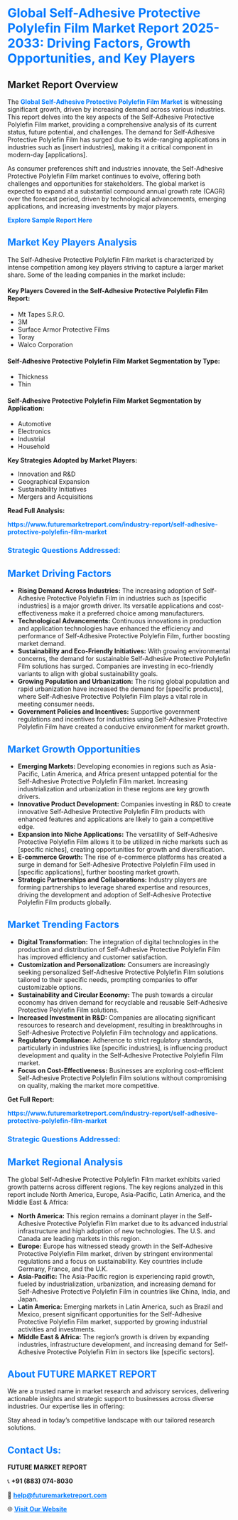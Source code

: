 <h1 style="color: #007BFF;">Global Self-Adhesive Protective Polylefin Film Market Report 2025-2033: Driving Factors, Growth Opportunities, and Key Players</h1>

<section id="overview">
<h2>Market Report Overview</h2>
<p>The <a href="https://www.futuremarketreport.com/industry-report/self-adhesive-protective-polylefin-film-market" style="color: #007BFF; text-decoration: none;"><strong>Global Self-Adhesive Protective Polylefin Film Market</strong></a> is witnessing significant growth, driven by increasing demand across various industries. This report delves into the key aspects of the Self-Adhesive Protective Polylefin Film market, providing a comprehensive analysis of its current status, future potential, and challenges. The demand for Self-Adhesive Protective Polylefin Film has surged due to its wide-ranging applications in industries such as [insert industries], making it a critical component in modern-day [applications].</p>
<p>As consumer preferences shift and industries innovate, the Self-Adhesive Protective Polylefin Film market continues to evolve, offering both challenges and opportunities for stakeholders. The global market is expected to expand at a substantial compound annual growth rate (CAGR) over the forecast period, driven by technological advancements, emerging applications, and increasing investments by major players.</p>
</section>

<section id="overview">
<p><a href="https://www.futuremarketreport.com/request-sample/reportId=31211" style="color: #007BFF; text-decoration: none;"><strong>Explore Sample Report Here</strong></a></p>
</section>

<section id="key-players">
<h2 style="color: #007BFF;">Market Key Players Analysis</h2>
<p>The Self-Adhesive Protective Polylefin Film market is characterized by intense competition among key players striving to capture a larger market share. Some of the leading companies in the market include:</p>
<h4>Key Players Covered in the Self-Adhesive Protective Polylefin Film Report:</h4>
<ul><li>Mt Tapes S.R.O.</li><li>3M</li><li>Surface Armor Protective Films</li><li>Toray</li><li>Walco Corporation</li></ul>
<h4>Self-Adhesive Protective Polylefin Film Market Segmentation by Type:</h4>
<ul><li>Thickness</li><li>Thin</li></ul>

<h4>Self-Adhesive Protective Polylefin Film Market Segmentation by Application:</h4>
<ul><li>Automotive</li><li>Electronics</li><li>Industrial</li><li>Household</li></ul>
<p><strong>Key Strategies Adopted by Market Players:</strong></p>
<ul>
<li>Innovation and R&D</li>
<li>Geographical Expansion</li>
<li>Sustainability Initiatives</li>
<li>Mergers and Acquisitions</li>
</ul>
</section>

<section>
<p><strong>Read Full Analysis: </strong></p><a href="https://www.futuremarketreport.com/industry-report/self-adhesive-protective-polylefin-film-market" style="color: #007BFF; text-decoration: none;"><strong>https://www.futuremarketreport.com/industry-report/self-adhesive-protective-polylefin-film-market</strong></a>
<h3 style="color: #007BFF;">Strategic Questions Addressed:</h3>
</section>

<section id="driving-factors">
<h2 style="color: #007BFF;">Market Driving Factors</h2>
<ul>
<li><strong>Rising Demand Across Industries:</strong> The increasing adoption of Self-Adhesive Protective Polylefin Film in industries such as [specific industries] is a major growth driver. Its versatile applications and cost-effectiveness make it a preferred choice among manufacturers.</li>
<li><strong>Technological Advancements:</strong> Continuous innovations in production and application technologies have enhanced the efficiency and performance of Self-Adhesive Protective Polylefin Film, further boosting market demand.</li>
<li><strong>Sustainability and Eco-Friendly Initiatives:</strong> With growing environmental concerns, the demand for sustainable Self-Adhesive Protective Polylefin Film solutions has surged. Companies are investing in eco-friendly variants to align with global sustainability goals.</li>
<li><strong>Growing Population and Urbanization:</strong> The rising global population and rapid urbanization have increased the demand for [specific products], where Self-Adhesive Protective Polylefin Film plays a vital role in meeting consumer needs.</li>
<li><strong>Government Policies and Incentives:</strong> Supportive government regulations and incentives for industries using Self-Adhesive Protective Polylefin Film have created a conducive environment for market growth.</li>
</ul>
</section>

<section id="growth-opportunities">
<h2 style="color: #007BFF;">Market Growth Opportunities</h2>
<ul>
<li><strong>Emerging Markets:</strong> Developing economies in regions such as Asia-Pacific, Latin America, and Africa present untapped potential for the Self-Adhesive Protective Polylefin Film market. Increasing industrialization and urbanization in these regions are key growth drivers.</li>
<li><strong>Innovative Product Development:</strong> Companies investing in R&D to create innovative Self-Adhesive Protective Polylefin Film products with enhanced features and applications are likely to gain a competitive edge.</li>
<li><strong>Expansion into Niche Applications:</strong> The versatility of Self-Adhesive Protective Polylefin Film allows it to be utilized in niche markets such as [specific niches], creating opportunities for growth and diversification.</li>
<li><strong>E-commerce Growth:</strong> The rise of e-commerce platforms has created a surge in demand for Self-Adhesive Protective Polylefin Film used in [specific applications], further boosting market growth.</li>
<li><strong>Strategic Partnerships and Collaborations:</strong> Industry players are forming partnerships to leverage shared expertise and resources, driving the development and adoption of Self-Adhesive Protective Polylefin Film products globally.</li>
</ul>
</section>

<section id="trending-factors">
<h2 style="color: #007BFF;">Market Trending Factors</h2>
<ul>
<li><strong>Digital Transformation:</strong> The integration of digital technologies in the production and distribution of Self-Adhesive Protective Polylefin Film has improved efficiency and customer satisfaction.</li>
<li><strong>Customization and Personalization:</strong> Consumers are increasingly seeking personalized Self-Adhesive Protective Polylefin Film solutions tailored to their specific needs, prompting companies to offer customizable options.</li>
<li><strong>Sustainability and Circular Economy:</strong> The push towards a circular economy has driven demand for recyclable and reusable Self-Adhesive Protective Polylefin Film solutions.</li>
<li><strong>Increased Investment in R&D:</strong> Companies are allocating significant resources to research and development, resulting in breakthroughs in Self-Adhesive Protective Polylefin Film technology and applications.</li>
<li><strong>Regulatory Compliance:</strong> Adherence to strict regulatory standards, particularly in industries like [specific industries], is influencing product development and quality in the Self-Adhesive Protective Polylefin Film market.</li>
<li><strong>Focus on Cost-Effectiveness:</strong> Businesses are exploring cost-efficient Self-Adhesive Protective Polylefin Film solutions without compromising on quality, making the market more competitive.</li>
</ul>
</section>

<section>
<p><strong>Get Full Report: </strong></p><a href="https://www.futuremarketreport.com/industry-report/self-adhesive-protective-polylefin-film-market" style="color: #007BFF; text-decoration: none;"><strong>https://www.futuremarketreport.com/industry-report/self-adhesive-protective-polylefin-film-market</strong></a>
<h3 style="color: #007BFF;">Strategic Questions Addressed:</h3>
</section>


<section id="regional-analysis">
<h2 style="color: #007BFF;">Market Regional Analysis</h2>
<p>The global Self-Adhesive Protective Polylefin Film market exhibits varied growth patterns across different regions. The key regions analyzed in this report include North America, Europe, Asia-Pacific, Latin America, and the Middle East & Africa:</p>
<ul>
<li><strong>North America:</strong> This region remains a dominant player in the Self-Adhesive Protective Polylefin Film market due to its advanced industrial infrastructure and high adoption of new technologies. The U.S. and Canada are leading markets in this region.</li>
<li><strong>Europe:</strong> Europe has witnessed steady growth in the Self-Adhesive Protective Polylefin Film market, driven by stringent environmental regulations and a focus on sustainability. Key countries include Germany, France, and the U.K.</li>
<li><strong>Asia-Pacific:</strong> The Asia-Pacific region is experiencing rapid growth, fueled by industrialization, urbanization, and increasing demand for Self-Adhesive Protective Polylefin Film in countries like China, India, and Japan.</li>
<li><strong>Latin America:</strong> Emerging markets in Latin America, such as Brazil and Mexico, present significant opportunities for the Self-Adhesive Protective Polylefin Film market, supported by growing industrial activities and investments.</li>
<li><strong>Middle East & Africa:</strong> The region’s growth is driven by expanding industries, infrastructure development, and increasing demand for Self-Adhesive Protective Polylefin Film in sectors like [specific sectors].</li>
</ul>
</section>

<footer>
<h2 style="color: #007BFF;">About FUTURE MARKET REPORT</h2>
<p>We are a trusted name in market research and advisory services, delivering actionable insights and strategic support to businesses across diverse industries. Our expertise lies in offering:</p>

<p>Stay ahead in today’s competitive landscape with our tailored research solutions.</p>

<h2 style="color: #007BFF;">Contact Us:</h2>
<p><strong>FUTURE MARKET REPORT</strong></p>
<p>📞 <strong>+91 (883) 074-8030</strong></p>
<p>📧 <strong><a href="mailto:help@futuremarketreport.com" style="color: #007BFF;">help@futuremarketreport.com</a></strong></p>
<p>🌐 <strong><a href="https://www.futuremarketreport.com/" style="color: #007BFF;">Visit Our Website</a></strong></p>
</footer>